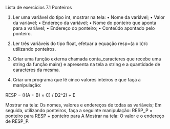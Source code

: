 Lista de exercicios
7.1 Ponteiros

1) Ler uma variável do tipo int, mostrar na tela:
• Nome da variável;
• Valor da variável;
• Endereço da variável;
• Nome do ponteiro que aponta para a variável;
• Endereço do ponteiro;
• Conteúdo apontado pelo ponteiro.

2) Ler três variáveis do tipo float, efetuar a equação resp=(a x b)/c
utilizando ponteiros.

3) Criar uma função externa chamada conta_caracteres que recebe uma
string da função main() e apresenta na tela a string e a quantidade de
caracteres da mesma.

4) Criar um programa que lê cinco valores inteiros e que faça a
manipulação:

RESP =
(((A + B) × C) / D2^2) + E

Mostrar na tela:
Os nomes, valores e endereços de todas as variáveis;
Em seguida, utilizando ponteiros, faça a seguinte manipulação:
RESP_P = ponteiro para RESP + ponteiro para A
Mostrar na tela:
O valor e o endereço de RESP_P.